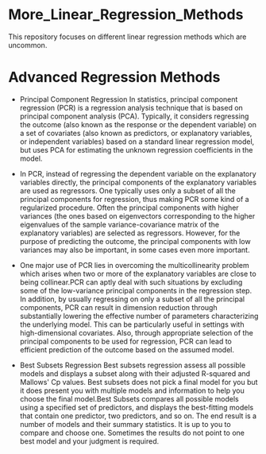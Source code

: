 # More_Linear_Regression_Methods
This repository focuses on different linear regression methods which are uncommon.

# Advanced Regression Methods
- Principal Component Regression
In statistics, principal component regression (PCR) is a regression analysis technique that is based on principal component analysis (PCA). Typically, it considers regressing the outcome (also known as the response or the dependent variable) on a set of covariates (also known as predictors, or explanatory variables, or independent variables) based on a standard linear regression model, but uses PCA for estimating the unknown regression coefficients in the model.

- In PCR, instead of regressing the dependent variable on the explanatory variables directly, the principal components of the explanatory variables are used as regressors. One typically uses only a subset of all the principal components for regression, thus making PCR some kind of a regularized procedure. Often the principal components with higher variances (the ones based on eigenvectors corresponding to the higher eigenvalues of the sample variance-covariance matrix of the explanatory variables) are selected as regressors. However, for the purpose of predicting the outcome, the principal components with low variances may also be important, in some cases even more important.

- One major use of PCR lies in overcoming the multicollinearity problem which arises when two or more of the explanatory variables are close to being collinear.PCR can aptly deal with such situations by excluding some of the low-variance principal components in the regression step. In addition, by usually regressing on only a subset of all the principal components, PCR can result in dimension reduction through substantially lowering the effective number of parameters characterizing the underlying model. This can be particularly useful in settings with high-dimensional covariates. Also, through appropriate selection of the principal components to be used for regression, PCR can lead to efficient prediction of the outcome based on the assumed model.

- Best Subsets Regression
Best subsets regression assess all possible models and displays a subset along with their adjusted R-squared and Mallows' Cp values. Best subsets does not pick a final model for you but it does present you with multiple models and information to help you choose the final model.Best Subsets compares all possible models using a specified set of predictors, and displays the best-fitting models that contain one predictor, two predictors, and so on. The end result is a number of models and their summary statistics. It is up to you to compare and choose one. Sometimes the results do not point to one best model and your judgment is required.


